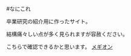 #なにこれ

卒業研究の紹介用に作ったサイト。

結構痛々しい点が多く見られますが容赦ください。

こちらで確認できるかと思います。
[メギオン](http://renyamizuno.github.io/Megion/)